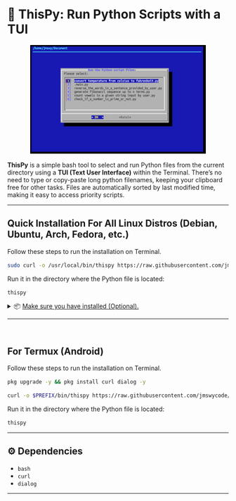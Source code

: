 # 🐍 ThisPy: Run Python Scripts with a TUI

<p align="center">
  <img src="preview/ubuntu.png" alt="Preview PNG" width="400px">
</p>


**ThisPy** is a simple bash tool to select and run Python files from the current directory using a **TUI (Text User Interface)** within the Terminal.
There’s no need to type or copy-paste long python filenames, keeping your clipboard free for other tasks.
Files are automatically sorted by last modified time, making it easy to access priority scripts.

---
## Quick Installation For All Linux Distros (Debian, Ubuntu, Arch, Fedora, etc.)
Follow these steps to run the installation on Terminal.

```bash
sudo curl -o /usr/local/bin/thispy https://raw.githubusercontent.com/jmswycode/thispy/main/thispy.sh && sudo chmod +x /usr/local/bin/thispy
```

Run it in the directory where the Python file is located:

```bash
thispy
```
<details>
<summary>📦 <ins>Make sure you have installed (Optional).<ins></summary>
  
#### Debian/Ubuntu
```bash
sudo apt install curl dialog
```

#### Fedora/RHEL
```bash
sudo dnf install curl dialog
```

#### Arch Linux/Manjaro
```bash
sudo pacman -S curl dialog
```

#### OpenSUSE
```bash
sudo zypper install curl dialog
```

</details>

---
&nbsp;

## For Termux (Android)
Follow these steps to run the installation on Terminal.

```bash
pkg upgrade -y && pkg install curl dialog -y
```

```bash
curl -o $PREFIX/bin/thispy https://raw.githubusercontent.com/jmswycode/thispy/main/thispy.sh && chmod +x $PREFIX/bin/thispy
```

Run it in the directory where the Python file is located:

```bash
thispy
```

---
## ⚙️ Dependencies

* `bash`
* `curl`
* `dialog`
---
